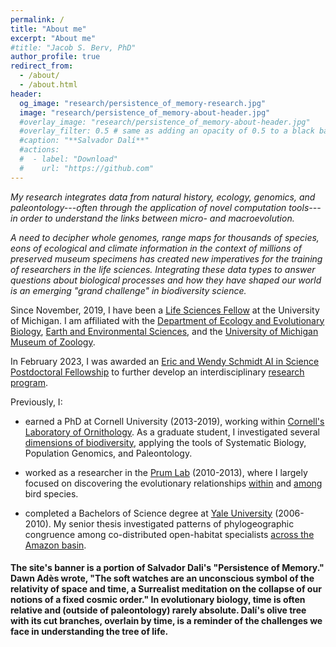```yaml
---
permalink: /
title: "About me"
excerpt: "About me"
#title: "Jacob S. Berv, PhD"
author_profile: true
redirect_from: 
  - /about/
  - /about.html
header:
  og_image: "research/persistence_of_memory-research.jpg"
  image: "research/persistence_of_memory-about-header.jpg"
  #overlay_image: "research/persistence_of_memory-about-header.jpg"
  #overlay_filter: 0.5 # same as adding an opacity of 0.5 to a black background
  #caption: "**Salvador Dalí**"
  #actions:
  #  - label: "Download"
  #    url: "https://github.com"
---
```


*My research integrates data from natural history, ecology, genomics, and paleontology---often through the application of novel computation tools---in order to understand the links between micro- and macroevolution.*

*A need to decipher whole genomes, range maps for thousands of species, eons of ecological and climate information in the context of millions of preserved museum specimens has created new imperatives for the training of researchers in the life sciences. Integrating these data types to answer questions about biological processes and how they have shaped our world is an emerging "grand challenge" in biodiversity science.*

Since November, 2019, I have been a [Life Sciences Fellow](https://lifescifellows.umich.edu/) at the University of Michigan. I am affiliated with the [Department of Ecology and Evolutionary Biology](https://lsa.umich.edu/eeb/people/postdoctoral-fellows/jacob-berv.html), [Earth and Environmental Sciences](https://lsa.umich.edu/earth/research/paleontology.html), and the [University of Michigan Museum of Zoology](https://lsa.umich.edu/ummz).

In February 2023, I was awarded an [Eric and Wendy Schmidt AI in Science Postdoctoral Fellowship](https://midas.umich.edu/ai-in-science/) to further develop an interdisciplinary [research program](jakeberv.com/research).

Previously, I:

-   earned a PhD at Cornell University (2013-2019), working within [Cornell's Laboratory of Ornithology](https://www.birds.cornell.edu/home/). As a graduate student, I investigated several [dimensions of biodiversity](https://www.proquest.com/openview/0944ba11c7dc9bdbfd11748cb2de4cfa/1?pq-origsite=gscholar&cbl=18750&diss=y), applying the tools of Systematic Biology, Population Genomics, and Paleontology.

-   worked as a researcher in the [Prum Lab](https://prumlab.yale.edu/) (2010-2013), where I largely focused on discovering the evolutionary relationships [within](https://www.sciencedirect.com/science/article/pii/S105579032100138X) and [among](https://www.nature.com/articles/nature15697) bird species.

-   completed a Bachelors of Science degree at [Yale University](https://eeb.yale.edu/) (2006-2010). My senior thesis investigated patterns of phylogeographic congruence among co-distributed open-habitat specialists [across the Amazon basin](https://jakeberv.github.io/publication/2021-03-08-vanEls_et_al_2021).

#### The site's banner is a portion of Salvador Dali's "Persistence of Memory." Dawn Adès wrote, "The soft watches are an unconscious symbol of the relativity of space and time, a Surrealist meditation on the collapse of our notions of a fixed cosmic order." In evolutionary biology, time is often relative and (outside of paleontology) rarely absolute. Dalí's olive tree with its cut branches, overlain by time, is a reminder of the challenges we face in understanding the tree of life.
